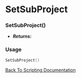 # SetSubProject

### SetSubProject()
- ***Returns:*** 

### Usage

```Lua
SetSubProject()
```


[Back To Scripting Documentation](../README.md)
